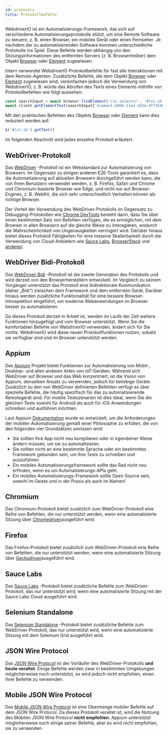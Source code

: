 ```yaml
---
id: protocols
title: Protokollbefehle
---
```


WebdriverIO ist ein Automatisierungs-Framework, das sich auf verschiedene Automatisierungsprotokolle stützt, um eine Remote Software zu steuern, z. B. einen Browser, ein mobiles Gerät oder einen Fernseher. Je nachdem der zu automatisierenden Software kommen unterschiedliche Protokolle ins Spiel. Diese Befehle werden abhängig von den Sitzungsinformationen des entfernten Servers (z. B. Browsertreiber) dem Objekt [Browser](browser) oder [Element](element) zugewiesen.

Intern verwendet WebdriverIO Protokollbefehle für fast alle Interaktionen mit dem Remote-Agenten. Zusätzliche Befehle, die dem Objekt [Browser](browser) oder [Element](element) zugewiesen sind, vereinfachen jedoch die Verwendung von WebdriverIO, z. B. würde das Abrufen des Texts eines Elements mithilfe von Protokollbefehlen wie folgt aussehen:

```js
const searchInput = await browser.findElement('css selector', '#lst-ib')
await client.getElementText(searchInput['element-6066-11e4-a52e-4f735466cecf'])
```

Mit den praktischen Befehlen des Objekts [Browser](browser) oder [Element](element) kann dies reduziert werden auf:

```js
$('#lst-ib').getText()
```

Im folgenden Abschnitt wird jedes einzelne Protokoll erläutert.

## WebDriver-Protokoll

Das [WebDriver](https://w3c.github.io/webdriver/#elements) -Protokoll ist ein Webstandard zur Automatisierung von Browsern. Im Gegensatz zu einigen anderen E2E-Tools garantiert es, dass die Automatisierung auf aktuellen Browsern durchgeführt werden kann, die von Ihren Benutzern verwendet werden, z. B. Firefox, Safari und Chrome und Chromium-basierte Browser wie Edge, und nicht nur auf Browser-Engines, z. B. WebKit, die sich sehr unterschiedlich Verhalten können als richtige Browser.

Der Vorteil der Verwendung des WebDriver-Protokolls im Gegensatz zu Debugging-Protokollen wie [Chrome DevTools](https://w3c.github.io/webdriver/#elements) besteht darin, dass Sie über einen bestimmten Satz von Befehlen verfügen, die es ermöglichen, mit dem Browser in allen Browsern auf die gleiche Weise zu interagieren, wodurch die Wahrscheinlichkeit von Ungenauigkeiten verringert wird. Darüber hinaus bietet dieses Protokoll Fähigkeiten für eine massive Skalierbarkeit durch die Verwendung von Cloud-Anbietern wie [Sauce Labs](https://saucelabs.com/), [BrowserStack](https://www.browserstack.com/) und [anderen](https://github.com/christian-bromann/awesome-selenium#cloud-services).

## WebDriver Bidi-Protokoll

Das [WebDriver Bidi](https://w3c.github.io/webdriver-bidi/) -Protokoll ist die zweite Generation des Protokolls und wird derzeit von den Browserherstellern entwickelt. Im Vergleich zu seinem Vorgänger unterstützt das Protokoll eine bidirektionale Kommunikation (daher „Bidi“) zwischen dem Framework und dem entfernten Gerät. Darüber hinaus werden zusätzliche Funktionalität für eine bessere Browser-Introspektion eingeführt, um moderne Webanwendungen im Browser besser zu automatisieren.

Da dieses Protokoll derzeit in Arbeit ist, werden im Laufe der Zeit weitere Funktionen hinzugefügt und vom Browser unterstützt. Wenn Sie die komfortablen Befehle von WebdriverIO verwenden, ändert sich für Sie nichts. WebdriverIO wird diese neuen Protokollfunktionen nutzen, sobald sie verfügbar sind und im Browser unterstützt werden.

## Appium

Das [Appium](https://appium.io/) Projekt bietet Funktionen zur Automatisierung von Mobil-, Desktop- und allen anderen Arten von IoT-Geräten. Während sich WebDriver auf Browser und das Web konzentriert, ist die Vision von Appium, denselben Ansatz zu verwenden, jedoch für beliebige Geräte. Zusätzlich zu den von WebDriver definierten Befehlen verfügt es über spezielle Befehle, die häufig spezifisch für das zu automatisierende Remotegerät sind. Für mobile Testszenarien ist dies ideal, wenn Sie die gleichen Tests sowohl für Android als auch für iOS-Anwendungen schreiben und ausführen möchten.

Laut Appium [Dokumentation](https://appium.github.io/appium.io/docs/en/about-appium/intro/?lang=en) wurde es entwickelt, um die Anforderungen der mobilen Automatisierung gemäß einer Philosophie zu erfüllen, die von den folgenden vier Grundsätzen umrissen wird:

- Sie sollten Ihre App nicht neu kompilieren oder in irgendeiner Weise ändern müssen, um sie zu automatisieren.
- Sie sollten nicht an eine bestimmte Sprache oder ein bestimmtes Framework gebunden sein, um Ihre Tests zu schreiben und auszuführen.
- Ein mobiles Automatisierungsframework sollte das Rad nicht neu erfinden, wenn es um Automatisierungs-APIs geht.
- Ein mobiles Automatisierungs-Framework sollte Open Source sein, sowohl im Geiste und in der Praxis als auch im Namen!

## Chromium

Das Chromium-Protokoll bietet zusätzlich zum WebDriver-Protokoll eine Reihe von Befehlen, die nur unterstützt werden, wenn eine automatisierte Sitzung über [Chromedriver](https://chromedriver.chromium.org/chromedriver-canary)ausgeführt wird.

## Firefox

Das Firefox-Protokoll bietet zusätzlich zum WebDriver-Protokoll eine Reihe von Befehlen, die nur unterstützt werden, wenn eine automatisierte Sitzung über [Geckodriver](https://github.com/mozilla/geckodriver)ausgeführt wird.

## Sauce Labs

Das [Sauce Labs](https://saucelabs.com/) -Protokoll bietet zusätzliche Befehle zum WebDriver-Protokoll, das nur unterstützt wird, wenn eine automatisierte Sitzung mit der Sauce Labs Cloud ausgeführt wird.

## Selenium Standalone

Das [Selenium Standalone](https://www.selenium.dev/documentation/grid/advanced_features/endpoints/) -Protokoll bietet zusätzliche Befehle zum WebDriver-Protokoll, das nur unterstützt wird, wenn eine automatisierte Sitzung mit dem Selenium Grid ausgeführt wird.

## JSON Wire Protocol

Das [JSON Wire Protocol](https://www.selenium.dev/documentation/legacy/json_wire_protocol/) ist der Vorläufer des WebDriver-Protokolls __und heute veraltet__. Einige Befehle werden zwar in bestimmten Umgebungen möglicherweise noch unterstützt, es wird jedoch nicht empfohlen, einen ihrer Befehle zu verwenden.

## Mobile JSON Wire Protocol

Das [Mobile JSON Wire Protocol](https://github.com/SeleniumHQ/mobile-spec/blob/master/spec-draft.md) ist eine Obermenge mobiler Befehle auf dem JSON Wire Protocol. Da dieses Protokoll veraltet ist, wird die Nutzung des Mobilen JSON Wire Protocol __nicht empfohlen__. Appium unterstützt möglicherweise noch einige seiner Befehle, aber es wird nicht empfohlen, sie zu verwenden.
